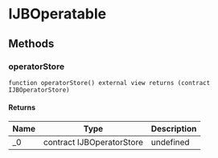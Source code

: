 # IJBOperatable









## Methods

### operatorStore

```solidity
function operatorStore() external view returns (contract IJBOperatorStore)
```






#### Returns

| Name | Type | Description |
|---|---|---|
| _0 | contract IJBOperatorStore | undefined




